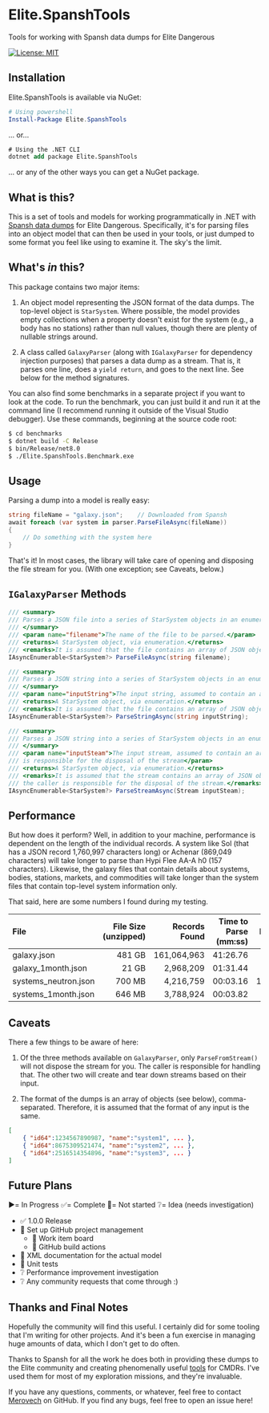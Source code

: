 # Elite.SpanshTools
Tools for working with Spansh data dumps for Elite Dangerous

[![License: MIT](https://img.shields.io/badge/License-MIT-yellow.svg)](https://opensource.org/licenses/MIT)

## Installation
Elite.SpanshTools is available via NuGet:

``` powershell
# Using powershell
Install-Package Elite.SpanshTools
```
... or...
``` ps
# Using the .NET CLI
dotnet add package Elite.SpanshTools
```
... or any of the other ways you can get a NuGet package.

## What is this?
This is a set of tools and models for working programmatically in .NET with [Spansh data dumps](https://www.spansh.co.uk/dumps) for Elite Dangerous.  Specifically, it's for parsing files into an object model that can then be used in your tools, or just dumped to some format you feel like using to examine it.  The sky's the limit.

## What's *in* this?
This package contains two major items:

1. An object model representing the JSON format of the data dumps.  The top-level object is `StarSystem`.  Where possible, the model provides empty collections when a property doesn't exist for the system (e.g., a body has no stations) rather than null values, though there are plenty of nullable strings around.

2. A class called `GalaxyParser` (along with `IGalaxyParser` for dependency injection purposes) that parses a data dump as a stream.  That is, it parses one line, does a `yield return`, and goes to the next line.  See below for the method signatures.

You can also find some benchmarks in a separate project if you want to look at the code.  To run the benchmark, you can just build it and run it at the command line (I recommend running it outside of the Visual Studio debugger).  Use these commands, beginning at the source code root:

``` bash
$ cd benchmarks
$ dotnet build -C Release
$ bin/Release/net8.0
$ ./Elite.SpanshTools.Benchmark.exe
```

## Usage
Parsing a dump into a model is really easy:

``` csharp
string fileName = "galaxy.json";    // Downloaded from Spansh
await foreach (var system in parser.ParseFileAsync(fileName))
{
	// Do something with the system here
}
```

That's it!  In most cases, the library will take care of opening and disposing the file stream for you.  (With one exception; see Caveats, below.)

##  `IGalaxyParser` Methods
``` csharp
/// <summary>
/// Parses a JSON file into a series of StarSystem objects in an enumerated manner.
/// </summary>
/// <param name="filename">The name of the file to be parsed.</param>
/// <returns>A StarSystem object, via enumeration.</returns>
/// <remarks>It is assumed that the file contains an array of JSON objects.</remarks>
IAsyncEnumerable<StarSystem?> ParseFileAsync(string filename);

/// <summary>
/// Parses a JSON string into a series of StarSystem objects in an enumerated manner.
/// </summary>
/// <param name="inputString">The input string, assumed to contain an array.</param>
/// <returns>A StarSystem object, via enumeration.</returns>
/// <remarks>It is assumed that the file contains an array of JSON objects.</remarks>
IAsyncEnumerable<StarSystem?> ParseStringAsync(string inputString);

/// <summary>
/// Parses a JSON string into a series of StarSystem objects in an enumerated manner.
/// </summary>
/// <param name="inputSteam">The input stream, assumed to contain an array. The caller
/// is responsible for the disposal of the stream</param>
/// <returns>A StarSystem object, via enumeration.</returns>
/// <remarks>It is assumed that the stream contains an array of JSON objects.  In addition, 
/// the caller is responsible for the disposal of the stream.</remarks>
IAsyncEnumerable<StarSystem?> ParseStreamAsync(Stream inputSteam);
```

## Performance
But how does it perform?  Well, in addition to your machine, performance is dependent on the length of the individual records.  A system like Sol (that has a JSON record 1,760,997 characters long) or Achenar (869,049 characters) will take longer to parse than Hypi Flee AA-A h0 (157 characters).  Likewise, the galaxy files that contain details about systems, bodies, stations, markets, and commodities will take longer than the system files that contain top-level system information only.

That said, here are some numbers I found during my testing.

| File | File Size (unzipped) | Records Found | Time to Parse (mm:ss) | Records/Sec |
| :--- | -------------------: | ------------: | --------------------: | ----------: |
| galaxy.json | 481 GB | 161,064,963 | 41:26.76 | 64,769.10 |
| galaxy_1month.json | 21 GB | 2,968,209 | 01:31.44 | 32,461.46 |
| systems_neutron.json | 700 MB | 4,216,759 | 00:03.16 | 1,335,504.19 |
| systems_1month.json | 646 MB | 3,788,924 | 00:03.82 | 992,889.16 |

## Caveats
There a few things to be aware of here:

1. Of the three methods available on `GalaxyParser`, only `ParseFromStream()` will not dispose the stream for you.  The caller is responsible for handling that.  The other two will create and tear down streams based on their input.

2. The format of the dumps is an array of objects (see below), comma-separated.  Therefore, it is assumed that the format of any input is the same.
``` json
[
    { "id64":1234567890987, "name":"system1", ... },
    { "id64":8675309521474, "name":"system2", ... },
    { "id64":2516514354896, "name":"system3", ... }
]
```

## Future Plans
:arrow_forward:= In Progress
:white_check_mark:= Complete
:black_square_button:= Not started
:grey_question:= Idea (needs investigation)

* :white_check_mark: 1.0.0 Release
* :white_square_button: Set up GitHub project management
  * :white_square_button: Work item board
  * :white_square_button: GitHub build actions
* :white_square_button: XML documentation for the actual model
* :white_square_button: Unit tests
* :grey_question: Performance improvement investigation
* :grey_question: Any community requests that come through :)

## Thanks and Final Notes
Hopefully the community will find this useful.  I certainly did for some tooling that I'm writing for other projects.  And it's been a fun exercise in managing huge amounts of data, which I don't get to do often.

Thanks to Spansh for all the work he does both in providing these dumps to the Elite community and creating phenomenally useful [tools](https://www.spansh.co.uk/plotter) for CMDRs.  I've used them for most of my exploration missions, and they're invaluable.

If you have any questions, comments, or whatever, feel free to contact [Merovech](https://github.com/Merovech) on GitHub.  If you find any bugs, feel free to open an issue here!